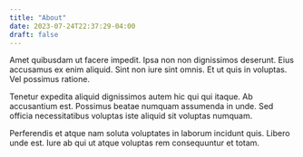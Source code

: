 ```yaml
---
title: "About"
date: 2023-07-24T22:37:29-04:00
draft: false
---
```


Amet quibusdam ut facere impedit. Ipsa non non dignissimos deserunt. Eius accusamus ex enim aliquid. Sint non iure sint omnis. Et ut quis in voluptas. Vel possimus ratione.
 
Tenetur expedita aliquid dignissimos autem hic qui qui itaque. Ab accusantium est. Possimus beatae numquam assumenda in unde. Sed officia necessitatibus voluptas iste aliquid sit voluptas numquam.
 
Perferendis et atque nam soluta voluptates in laborum incidunt quis. Libero unde est. Iure ab qui ut atque voluptas rem consequuntur et totam.